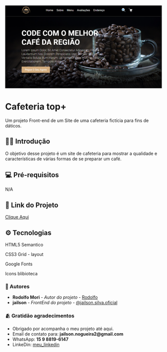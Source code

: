 ![](imagem-pj.png)
# Cafeteria top+
Um projeto Front-end de um Site de uma cafeteria fictícia para fins de dáticos.

## 👨‍💻 Introdução
O objetivo desse projeto é um site de cafeteria para mostrar a qualidade e características de várias formas de se preparar um café.

## 💻 Pré-requisitos
N/A

## 🔗 Link do Projeto
[Clique Aqui](https://boisterous-lily-443348.netlify.app/)

## ⚙️ Tecnologias 
HTML5 Semantico

CSS3 Grid - layout

Google Fonts

Icons blibioteca

### 🙋 Autores
* **Rodolfo Mori** - *Autor do projeto* - [Rodolfo](https://www.youtube.com/@canaldevclub)
* **jailson** - *FrontEnd do projeto* - [@jailson.silva.oficial](https://www.instagram.com/)


### 🫂 Gratidão agradecimentos
- Obrigado por acompanha o meu projeto até aqui.
- Email de contato para: __jailson.nogueira2@gmail.com__
- WhatsApp: __15 9 8819-6147__
- LinkeDin: [meu_linkedin](https://www.linkedin.com/in/jailsonn-silva/)
